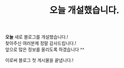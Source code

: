 ﻿---
title : " 오늘 개설했습니다."
categories:
  - Hello
#last_modified_at: 2021-10-26T15:12:19-04:00 업데이트날짜.
#toc: true
#toc_label: "안녕하세요"
#toc_sticky: true 고정할것인지?
# other options
---

**오늘** 새로 블로그를 개설했습니다.!   
찾아주신 여러분께 정말 감사드립니다.!   
앞으로 많은 정보를 올리도록 하겠습니다 ^^   
   
이로써 블로그 첫 게시물을 끝냅니다.!

<script style="color=black" src="https://gist.github.com/Cononi/74182fc171159dedd986821e619e18f4.js"></script>